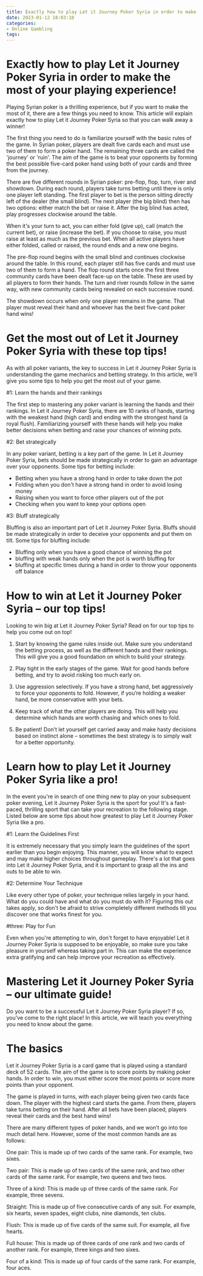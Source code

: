 ```yaml
---
title: Exactly how to play Let it Journey Poker Syria in order to make the most of your playing experience!
date: 2023-01-12 18:03:18
categories:
- Online Gambling
tags:
---
```



#  Exactly how to play Let it Journey Poker Syria in order to make the most of your playing experience!

Playing Syrian poker is a thrilling experience, but if you want to make the most of it, there are a few things you need to know. This article will explain exactly how to play Let it Journey Poker Syria so that you can walk away a winner!

The first thing you need to do is familiarize yourself with the basic rules of the game. In Syrian poker, players are dealt five cards each and must use two of them to form a poker hand. The remaining three cards are called the 'journey' or 'ruin'. The aim of the game is to beat your opponents by forming the best possible five-card poker hand using both of your cards and three from the journey.

There are five different rounds in Syrian poker: pre-flop, flop, turn, river and showdown. During each round, players take turns betting until there is only one player left standing. The first player to bet is the person sitting directly left of the dealer (the small blind). The next player (the big blind) then has two options: either match the bet or raise it. After the big blind has acted, play progresses clockwise around the table.

When it's your turn to act, you can either fold (give up), call (match the current bet), or raise (increase the bet). If you choose to raise, you must raise at least as much as the previous bet. When all active players have either folded, called or raised, the round ends and a new one begins.

The pre-flop round begins with the small blind and continues clockwise around the table. In this round, each player still has five cards and must use two of them to form a hand. The flop round starts once the first three community cards have been dealt face-up on the table. These are used by all players to form their hands. The turn and river rounds follow in the same way, with new community cards being revealed on each successive round.

The showdown occurs when only one player remains in the game. That player must reveal their hand and whoever has the best five-card poker hand wins!

#  Get the most out of Let it Journey Poker Syria with these top tips! 

As with all poker variants, the key to success in Let it Journey Poker Syria is understanding the game mechanics and betting strategy. In this article, we'll give you some tips to help you get the most out of your game.

#1: Learn the hands and their rankings

The first step to mastering any poker variant is learning the hands and their rankings. In Let it Journey Poker Syria, there are 10 ranks of hands, starting with the weakest hand (high card) and ending with the strongest hand (a royal flush). Familiarizing yourself with these hands will help you make better decisions when betting and raise your chances of winning pots.

#2: Bet strategically

In any poker variant, betting is a key part of the game. In Let it Journey Poker Syria, bets should be made strategically in order to gain an advantage over your opponents. Some tips for betting include:
- Betting when you have a strong hand in order to take down the pot
- Folding when you don't have a strong hand in order to avoid losing money
- Raising when you want to force other players out of the pot
- Checking when you want to keep your options open

#3: Bluff strategically

Bluffing is also an important part of Let it Journey Poker Syria. Bluffs should be made strategically in order to deceive your opponents and put them on tilt. Some tips for bluffing include:
- Bluffing only when you have a good chance of winning the pot
- bluffing with weak hands only when the pot is worth bluffing for 
- bluffing at specific times during a hand in order to throw your opponents off balance

#  How to win at Let it Journey Poker Syria – our top tips! 

Looking to win big at Let it Journey Poker Syria? Read on for our top tips to help you come out on top!

1. Start by knowing the game rules inside out. Make sure you understand the betting process, as well as the different hands and their rankings. This will give you a good foundation on which to build your strategy.

2. Play tight in the early stages of the game. Wait for good hands before betting, and try to avoid risking too much early on.

3. Use aggression selectively. If you have a strong hand, bet aggressively to force your opponents to fold. However, if you’re holding a weaker hand, be more conservative with your bets.

4. Keep track of what the other players are doing. This will help you determine which hands are worth chasing and which ones to fold.

5. Be patient! Don’t let yourself get carried away and make hasty decisions based on instinct alone – sometimes the best strategy is to simply wait for a better opportunity.

#  Learn how to play Let it Journey Poker Syria like a pro!

In the event you're in search of one thing new to play on your subsequent poker evening, Let it Journey Poker Syria is the sport for you! It's a fast-paced, thrilling sport that can take your recreation to the following stage. Listed below are some tips about how greatest to play Let it Journey Poker Syria like a pro.

#1: Learn the Guidelines First

It is extremely necessary that you simply learn the guidelines of the sport earlier than you begin enjoying. This manner, you will know what to expect and may make higher choices throughout gameplay. There's a lot that goes into Let it Journey Poker Syria, and it is important to grasp all the ins and outs to be able to win.

#2: Determine Your Technique

Like every other type of poker, your technique relies largely in your hand. What do you could have and what do you must do with it? Figuring this out takes apply, so don't be afraid to strive completely different methods till you discover one that works finest for you.

#three: Play for Fun

Even when you're attempting to win, don't forget to have enjoyable! Let it Journey Poker Syria is supposed to be enjoyable, so make sure you take pleasure in yourself whereas taking part in. This can make the experience extra gratifying and can help improve your recreation as effectively.

#  Mastering Let it Journey Poker Syria – our ultimate guide!

Do you want to be a successful Let it Journey Poker Syria player? If so, you’ve come to the right place! In this article, we will teach you everything you need to know about the game.

# The basics

Let it Journey Poker Syria is a card game that is played using a standard deck of 52 cards. The aim of the game is to score points by making poker hands. In order to win, you must either score the most points or score more points than your opponent.

The game is played in turns, with each player being given two cards face down. The player with the highest card starts the game. From there, players take turns betting on their hand. After all bets have been placed, players reveal their cards and the best hand wins!

There are many different types of poker hands, and we won’t go into too much detail here. However, some of the most common hands are as follows:

One pair: This is made up of two cards of the same rank. For example, two sixes.

Two pair: This is made up of two cards of the same rank, and two other cards of the same rank. For example, two queens and two twos.

Three of a kind: This is made up of three cards of the same rank. For example, three sevens.

Straight: This is made up of five consecutive cards of any suit. For example, six hearts, seven spades, eight clubs, nine diamonds, ten clubs.

Flush: This is made up of five cards of the same suit. For example, all five hearts.

Full house: This is made up of three cards of one rank and two cards of another rank. For example, three kings and two sixes.

Four of a kind: This is made up of four cards of the same rank. For example, four aces.